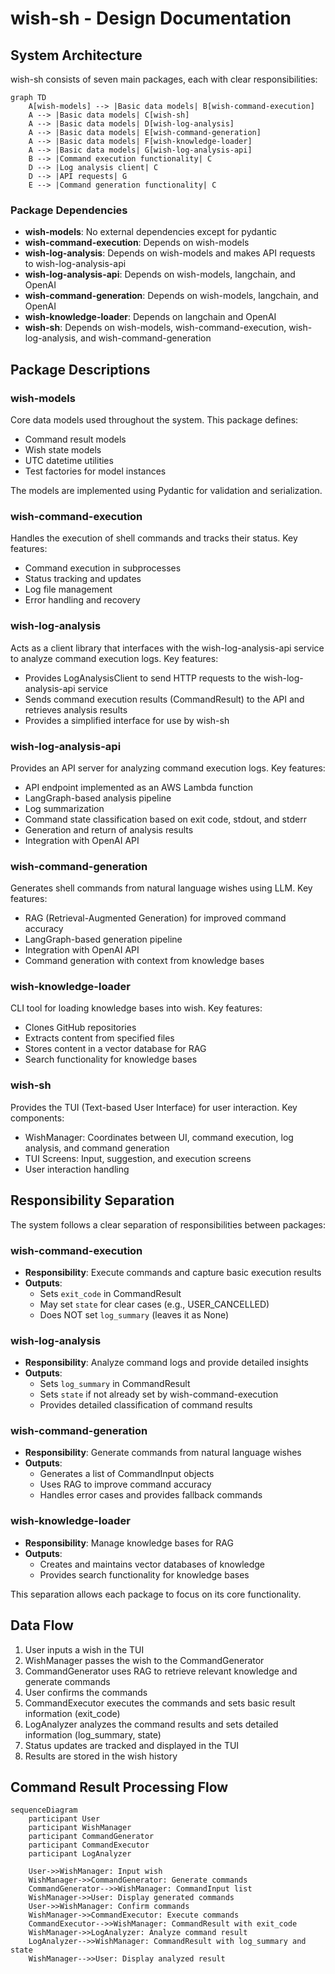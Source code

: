 # wish-sh - Design Documentation

## System Architecture

wish-sh consists of seven main packages, each with clear responsibilities:

```mermaid
graph TD
    A[wish-models] --> |Basic data models| B[wish-command-execution]
    A --> |Basic data models| C[wish-sh]
    A --> |Basic data models| D[wish-log-analysis]
    A --> |Basic data models| E[wish-command-generation]
    A --> |Basic data models| F[wish-knowledge-loader]
    A --> |Basic data models| G[wish-log-analysis-api]
    B --> |Command execution functionality| C
    D --> |Log analysis client| C
    D --> |API requests| G
    E --> |Command generation functionality| C
```

### Package Dependencies

- **wish-models**: No external dependencies except for pydantic
- **wish-command-execution**: Depends on wish-models
- **wish-log-analysis**: Depends on wish-models and makes API requests to wish-log-analysis-api
- **wish-log-analysis-api**: Depends on wish-models, langchain, and OpenAI
- **wish-command-generation**: Depends on wish-models, langchain, and OpenAI
- **wish-knowledge-loader**: Depends on langchain and OpenAI
- **wish-sh**: Depends on wish-models, wish-command-execution, wish-log-analysis, and wish-command-generation

## Package Descriptions

### wish-models

Core data models used throughout the system. This package defines:

- Command result models
- Wish state models
- UTC datetime utilities
- Test factories for model instances

The models are implemented using Pydantic for validation and serialization.

### wish-command-execution

Handles the execution of shell commands and tracks their status. Key features:

- Command execution in subprocesses
- Status tracking and updates
- Log file management
- Error handling and recovery

### wish-log-analysis

Acts as a client library that interfaces with the wish-log-analysis-api service to analyze command execution logs. Key features:

- Provides LogAnalysisClient to send HTTP requests to the wish-log-analysis-api service
- Sends command execution results (CommandResult) to the API and retrieves analysis results
- Provides a simplified interface for use by wish-sh

### wish-log-analysis-api

Provides an API server for analyzing command execution logs. Key features:

- API endpoint implemented as an AWS Lambda function
- LangGraph-based analysis pipeline
- Log summarization
- Command state classification based on exit code, stdout, and stderr
- Generation and return of analysis results
- Integration with OpenAI API

### wish-command-generation

Generates shell commands from natural language wishes using LLM. Key features:

- RAG (Retrieval-Augmented Generation) for improved command accuracy
- LangGraph-based generation pipeline
- Integration with OpenAI API
- Command generation with context from knowledge bases

### wish-knowledge-loader

CLI tool for loading knowledge bases into wish. Key features:

- Clones GitHub repositories
- Extracts content from specified files
- Stores content in a vector database for RAG
- Search functionality for knowledge bases

### wish-sh

Provides the TUI (Text-based User Interface) for user interaction. Key components:

- WishManager: Coordinates between UI, command execution, log analysis, and command generation
- TUI Screens: Input, suggestion, and execution screens
- User interaction handling

## Responsibility Separation

The system follows a clear separation of responsibilities between packages:

### wish-command-execution

- **Responsibility**: Execute commands and capture basic execution results
- **Outputs**:
  - Sets `exit_code` in CommandResult
  - May set `state` for clear cases (e.g., USER_CANCELLED)
  - Does NOT set `log_summary` (leaves it as None)

### wish-log-analysis

- **Responsibility**: Analyze command logs and provide detailed insights
- **Outputs**:
  - Sets `log_summary` in CommandResult
  - Sets `state` if not already set by wish-command-execution
  - Provides detailed classification of command results

### wish-command-generation

- **Responsibility**: Generate commands from natural language wishes
- **Outputs**:
  - Generates a list of CommandInput objects
  - Uses RAG to improve command accuracy
  - Handles error cases and provides fallback commands

### wish-knowledge-loader

- **Responsibility**: Manage knowledge bases for RAG
- **Outputs**:
  - Creates and maintains vector databases of knowledge
  - Provides search functionality for knowledge bases

This separation allows each package to focus on its core functionality.

## Data Flow

1. User inputs a wish in the TUI
2. WishManager passes the wish to the CommandGenerator
3. CommandGenerator uses RAG to retrieve relevant knowledge and generate commands
4. User confirms the commands
5. CommandExecutor executes the commands and sets basic result information (exit_code)
6. LogAnalyzer analyzes the command results and sets detailed information (log_summary, state)
7. Status updates are tracked and displayed in the TUI
8. Results are stored in the wish history

## Command Result Processing Flow

```mermaid
sequenceDiagram
    participant User
    participant WishManager
    participant CommandGenerator
    participant CommandExecutor
    participant LogAnalyzer
    
    User->>WishManager: Input wish
    WishManager->>CommandGenerator: Generate commands
    CommandGenerator-->>WishManager: CommandInput list
    WishManager->>User: Display generated commands
    User->>WishManager: Confirm commands
    WishManager->>CommandExecutor: Execute commands
    CommandExecutor-->>WishManager: CommandResult with exit_code
    WishManager->>LogAnalyzer: Analyze command result
    LogAnalyzer-->>WishManager: CommandResult with log_summary and state
    WishManager-->>User: Display analyzed result
```
